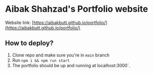 # Aibak Shahzad's Portfolio website

Website link: [https://aibakbutt.github.io/portfolio/](https://aibakbutt.github.io/portfolio/)

## How to deploy?

1. Clone repo and make sure you're in `main` branch
2. Run `npm i && npm run start`
3. The portfolio should be up and running at localhost:3000`.
